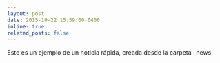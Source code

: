 ```yaml
---
layout: post
date: 2015-10-22 15:59:00-0400
inline: true
related_posts: false
---
```


Este es un ejemplo de un noticia rápida, creada desde la carpeta \_news.
